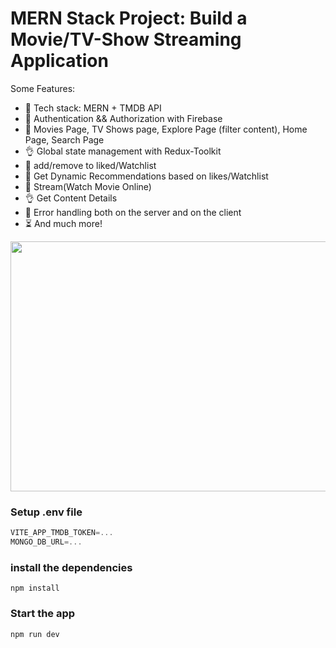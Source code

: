 
#  MERN Stack Project:  Build a Movie/TV-Show Streaming Application

Some Features:

-   🌟 Tech stack: MERN + TMDB API
-   🎃 Authentication && Authorization with Firebase
-   🚀 Movies Page, TV Shows page, Explore Page (filter content), Home Page, Search Page
-   👌 Global state management with Redux-Toolkit
-   🎃 add/remove to liked/Watchlist
-   👾 Get Dynamic Recommendations based on likes/Watchlist
-   🚀 Stream(Watch Movie Online)
-   👌 Get Content Details
-   🐞 Error handling both on the server and on the client
-   ⏳ And much more!

<div align=center>

 <img src="https://github.com/user-attachments/assets/137d7b55-5f3c-4c8b-abec-9f3fec8b866c" width=900 height=400>
 
</div>

 
### Setup .env file

```js
VITE_APP_TMDB_TOKEN=...
MONGO_DB_URL=...
```

### install the dependencies

```shell
npm install
```

### Start the app

```shell
npm run dev
```
